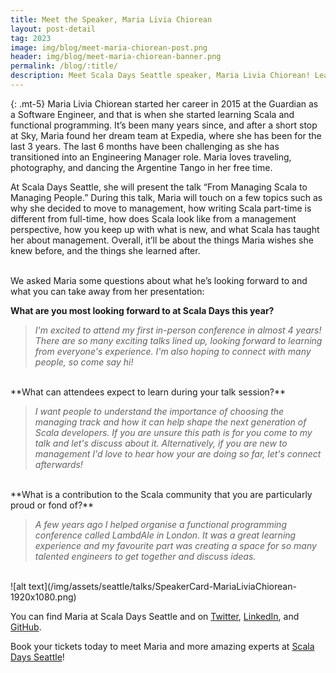 ```yaml
---
title: Meet the Speaker, Maria Livia Chiorean
layout: post-detail
tag: 2023
image: img/blog/meet-maria-chiorean-post.png
header: img/blog/meet-maria-chiorean-banner.png
permalink: /blog/:title/
description: Meet Scala Days Seattle speaker, Maria Livia Chiorean! Learn more about this speaker before meeting her in Seattle this June.
---
```

{: .mt-5}
Maria Livia Chiorean started her career in 2015 at the Guardian as a Software Engineer, and that is when she started learning Scala and functional programming. It’s been many years since, and after a short stop at Sky, Maria found her dream team at Expedia, where she has been for the last 3 years. The last 6 months have been challenging as she has transitioned into an Engineering Manager role. Maria loves traveling, photography, and dancing the Argentine Tango in her free time.
<br>

At Scala Days Seattle, she will present the talk “From Managing Scala to Managing People.” During this talk, Maria will touch on a few topics such as why she decided to move to management, how writing Scala part-time is different from full-time, how does Scala look like from a management perspective, how you keep up with what is new, and what Scala has taught her about management. Overall, it’ll be about the things Maria wishes she knew before, and the things she learned after.

<br>
We asked Maria some questions about what he’s looking forward to and what you can take away from her presentation: <br>

**What are you most looking forward to at Scala Days this year?** <br>

> *I'm excited to attend my first in-person conference in almost 4 years! There are so many exciting talks lined up, looking forward to learning from everyone's experience. I'm also hoping to connect with many people, so come say hi!*

<br>
**What can attendees expect to learn during your talk session?** <br>

> *I want people to understand the importance of choosing the managing track and how it can help shape the next generation of Scala developers. If you are unsure this path is for you come to my talk and let's discuss about it. Alternatively, if you are new to management I'd love to hear how your are doing so far, let's connect afterwards!*

<br>
**What is a contribution to the Scala community that you are particularly proud or fond of?** <br>

> *A few years ago I helped organise a functional programming conference called LambdAle in London. It was a great learning experience and my favourite part was creating a space for so many talented engineers to get together and discuss ideas.*

<br>
![alt text](/img/assets/seattle/talks/SpeakerCard-MariaLiviaChiorean-1920x1080.png)

<br>

You can find Maria at Scala Days Seattle and on [Twitter](https://twitter.com/MariaLiviaCh), [LinkedIn](https://www.linkedin.com/in/marialivia/), and [GitHub](https://github.com/marialivia16).
<br>

Book your tickets today to meet Maria and more amazing experts at [Scala Days Seattle](https://scaladays.org/seattle-2023/)!

